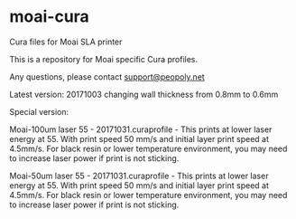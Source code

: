 # moai-cura
Cura files for Moai SLA printer

This is a repository for Moai specific Cura profiles.  

Any questions, please contact support@peopoly.net

Latest version: 20171003
changing wall thickness from 0.8mm to 0.6mm


Special version:

Moai-100um laser 55 - 20171031.curaprofile - This prints at lower laser energy at 55. With print speed 50 mm/s and initial layer print speed at 4.5mm/s. For black resin or lower temperature environment, you may need to increase laser power if print is not sticking.

Moai-50um laser 55 - 20171031.curaprofile - This prints at lower laser energy at 55. With print speed 50 mm/s and initial layer print speed at 4.5mm/s. For black resin or lower temperature environment, you may need to increase laser power if print is not sticking.

